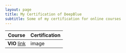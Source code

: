 ```yaml
---
layout: page
title: My Certification of DeepBlue
subtitle: Some of my certification for online courses
---
```



| Course      | Certification |
| ----------- | ----------- |
| **VIO**  [link](http://www.shenlanxueyuan.com/certificate_share/excellent/214)  | image  |
